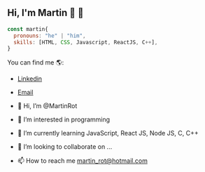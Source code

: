 ## Hi, I'm Martin 👋 🚀

```js
const martin{
  pronouns: "he" | "him",
  skills: [HTML, CSS, Javascript, ReactJS, C++],
}
```
You can find me 🌎:
- [Linkedin](https://www.linkedin.com/in/martin-rotelli/)
- [Email](martin_rot@hotmail.com)



- 👋 Hi, I’m @MartinRot
- 👀 I’m interested in programming
- 🌱 I’m currently learning JavaScript, React JS, Node JS, C, C++
- 💞️ I’m looking to collaborate on ...
- 📫 How to reach me martin_rot@hotmail.com

<!---
MartinRot/MartinRot is a ✨ special ✨ repository because its `README.md` (this file) appears on your GitHub profile.
You can click the Preview link to take a look at your changes.
--->
